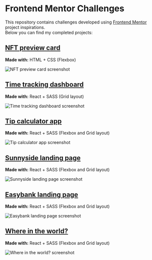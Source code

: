 # Frontend Mentor Challenges

This repository contains challenges developed using [Frontend Mentor](https://www.frontendmentor.io) project inspirations.   
Below you can find my completed projects:

## [NFT preview card](https://github.com/danilovilhena/frontend-mentor-challenges/tree/main/nft-preview-card)
**Made with:** HTML + CSS (Flexbox)    

![NFT preview card screenshot](https://user-images.githubusercontent.com/54288190/142728978-ce06523e-29ac-4d3c-88b3-cc6fb477e316.png)

## [Time tracking dashboard](https://github.com/danilovilhena/frontend-mentor-challenges/tree/main/time-tracking-dashboard)
**Made with:** React + SASS (Grid layout)    

![Time tracking dashboard screenshot](https://user-images.githubusercontent.com/54288190/142954162-a1c4908c-6208-4d48-bba3-1e6a780b3aa2.png)

## [Tip calculator app](https://github.com/danilovilhena/frontend-mentor-challenges/tree/main/tip-calculator)
**Made with:** React + SASS (Flexbox and Grid layout)    

![Tip calculator app screenshot](https://user-images.githubusercontent.com/54288190/143065128-759bf414-9afd-42e3-acc1-0e06ab37e399.png)

## [Sunnyside landing page](https://github.com/danilovilhena/frontend-mentor-challenges/tree/main/sunnyside-landing-page)
**Made with:** React + SASS (Flexbox and Grid layout)    

![Sunnyside landing page screenshot](https://user-images.githubusercontent.com/54288190/143366725-84f84b97-253f-4521-943a-88fc0da1e456.png)

## [Easybank landing page](https://github.com/danilovilhena/frontend-mentor-challenges/tree/main/easybank-landing-page)
**Made with:** React + SASS (Flexbox and Grid layout)    

![Easybank landing page screenshot](https://user-images.githubusercontent.com/54288190/143667504-d3c798cc-55b6-4666-911e-e522eb8c9090.png)

## [Where in the world?](https://github.com/danilovilhena/frontend-mentor-challenges/tree/main/where-in-the-world)
**Made with:** React + SASS (Flexbox and Grid layout)    

![Where in the world? screenshot](https://res.cloudinary.com/dz209s6jk/image/upload/q_auto,w_900/Challenges/jfrcfmcisi1xiwm4rl1s.jpg)

